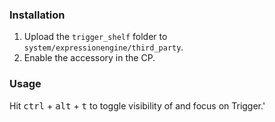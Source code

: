 ### Installation
1. Upload the `trigger_shelf` folder to `system/expressionengine/third_party`.
2. Enable the accessory in the CP.

### Usage
Hit <kbd>ctrl</kbd> + <kbd>alt</kbd> + <kbd>t</kbd> to toggle visibility of and focus on Trigger.'
